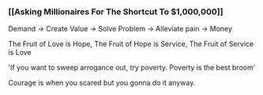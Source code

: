 ### [[Asking Millionaires For The Shortcut To $1,000,000]] 


Demand -> Create Value -> Solve Problem -> Alleviate pain -> Money


The Fruit of Love is Hope, The Fruit of Hope is Service, The Fruit of Service is Love

'If you want to sweep arrogance out, try poverty. Poverty is the best broom'

Courage is when you scared but you gonna do it anyway.